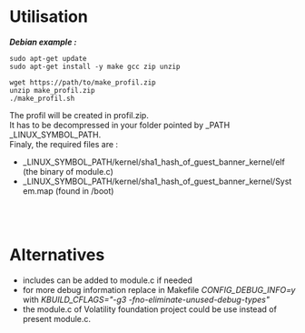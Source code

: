 # Utilisation

___Debian example :___

~~~~
sudo apt-get update
sudo apt-get install -y make gcc zip unzip

wget https://path/to/make_profil.zip
unzip make_profil.zip
./make_profil.sh
~~~~

The profil will be created in profil.zip.<br>
It has to be decompressed in your folder pointed by _PATH _LINUX_SYMBOL_PATH.<br>
Finaly, the required files are :
- _LINUX_SYMBOL_PATH/kernel/sha1_hash_of_guest_banner_kernel/elf (the binary of module.c)
- _LINUX_SYMBOL_PATH/kernel/sha1_hash_of_guest_banner_kernel/System.map (found in /boot)

<br><br>
# Alternatives
- includes can be added to module.c if needed
- for more debug information replace in Makefile _CONFIG_DEBUG_INFO=y_ with _KBUILD_CFLAGS="-g3 -fno-eliminate-unused-debug-types"_
- the module.c of Volatility foundation project could be use instead of present module.c.